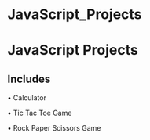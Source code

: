 # JavaScript_Projects
<h1>JavaScript Projects</h1>

<h2>Includes</h2>

<p> • Calculator</p>
<p> • Tic Tac Toe Game</p>
<p> • Rock Paper Scissors Game</p>

